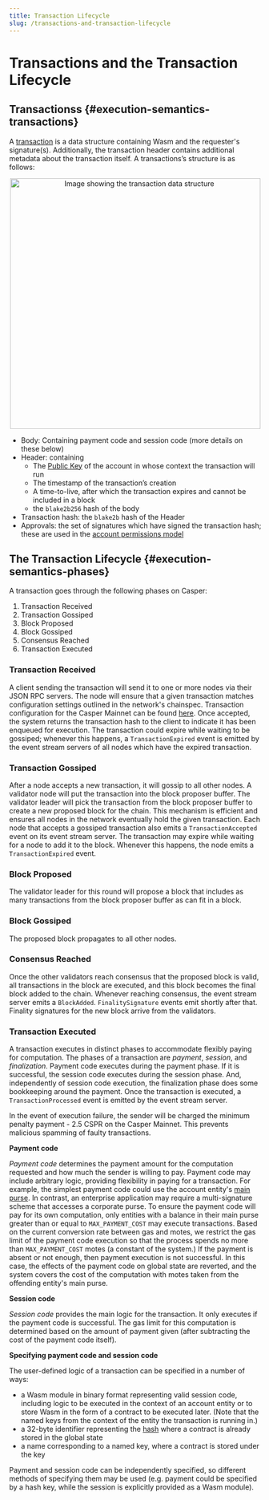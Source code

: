 ```yaml
---
title: Transaction Lifecycle
slug: /transactions-and-transaction-lifecycle
---
```


# Transactions and the Transaction Lifecycle

## Transactionss {#execution-semantics-transactions}

A [transaction](./glossary/T.md#transaction) is a data structure containing Wasm and the requester's signature(s). Additionally, the transaction header contains additional metadata about the transaction itself. A transactions’s structure is as follows:

<p align="center">
<img src={"/image/design/transaction-structure.png"} alt="Image showing the transaction data structure" width="500"/>
</p>

- Body: Containing payment code and session code (more details on these below)
- Header: containing
    - The [Public Key](./serialization-standard.md#publickey) of the account in whose context the transaction will run
    - The timestamp of the transaction’s creation
    - A time-to-live, after which the transaction expires and cannot be included in a block
    - the `blake2b256` hash of the body
- Transaction hash: the `blake2b` hash of the Header
- Approvals: the set of signatures which have signed the transaction hash; these are used in the [account permissions model](./design/casper-design.md#accounts-associated-keys-weights)

## The Transaction Lifecycle {#execution-semantics-phases}

A transaction goes through the following phases on Casper:

1. Transaction Received
2. Transaction Gossiped
3. Block Proposed
4. Block Gossiped
5. Consensus Reached
6. Transaction Executed

### Transaction Received

A client sending the transaction will send it to one or more nodes via their JSON RPC servers. The node will ensure that a given transaction matches configuration settings outlined in the network's chainspec. Transaction configuration for the Casper Mainnet can be found [here](https://github.com/casper-network/casper-node/blob/dev/resources/production/chainspec.toml#L79). Once accepted, the system returns the transaction hash to the client to indicate it has been enqueued for execution. The transaction could expire while waiting to be gossiped; whenever this happens, a `TransactionExpired` event is emitted by the event stream servers of all nodes which have the expired transaction.

### Transaction Gossiped

After a node accepts a new transaction, it will gossip to all other nodes. A validator node will put the transaction into the block proposer buffer. The validator leader will pick the transaction from the block proposer buffer to create a new proposed block for the chain. This mechanism is efficient and ensures all nodes in the network eventually hold the given transaction. Each node that accepts a gossiped transaction also emits a `TransactionAccepted` event on its event stream server. The transaction may expire while waiting for a node to add it to the block. Whenever this happens, the node emits a `TransactionExpired` event.

### Block Proposed

The validator leader for this round will propose a block that includes as many transactions from the block proposer buffer as can fit in a block.

### Block Gossiped

The proposed block propagates to all other nodes.

### Consensus Reached

Once the other validators reach consensus that the proposed block is valid, all transactions in the block are executed, and this block becomes the final block added to the chain. Whenever reaching consensus, the event stream server emits a `BlockAdded`. `FinalitySignature` events emit shortly after that. Finality signatures for the new block arrive from the validators.

### Transaction Executed

A transaction executes in distinct phases to accommodate flexibly paying for computation. The phases of a transaction are *payment*, *session*, and *finalization*. Payment code executes during the payment phase. If it is successful, the session code executes during the session phase. And, independently of session code execution, the finalization phase does some bookkeeping around the payment. Once the transaction is executed, a `TransactionProcessed` event is emitted by the event stream server.

In the event of execution failure, the sender will be charged the minimum penalty payment - 2.5 CSPR on the Casper Mainnet. This prevents malicious spamming of faulty transactions.

**Payment code**

_Payment code_ determines the payment amount for the computation requested and how much the sender is willing to pay. Payment code may include arbitrary logic, providing flexibility in paying for a transaction. For example, the simplest payment code could use the account entity's [main purse](./design/casper-design.md#tokens-purses-and-accounts). In contrast, an enterprise application may require a multi-signature scheme that accesses a corporate purse. To ensure the payment code will pay for its own computation, only entities with a balance in their main purse greater than or equal to `MAX_PAYMENT_COST` may execute transactions. Based on the current conversion rate between gas and motes, we restrict the gas limit of the payment code execution so that the process spends no more than `MAX_PAYMENT_COST` motes (a constant of the system.)
If the payment is absent or not enough, then payment execution is not successful. In this case, the effects of the payment code on global state are reverted, and the system covers the cost of the computation with motes taken from the offending entity's main purse.

**Session code**

_Session code_ provides the main logic for the transaction. It only executes if the payment code is successful. The gas limit for this computation is determined based on the amount of payment given (after subtracting the cost of the payment code itself).

**Specifying payment code and session code**

The user-defined logic of a transaction can be specified in a number of ways:

- a Wasm module in binary format representing valid session code, including logic to be executed in the context of an account entity or to store Wasm in the form of a contract to be executed later. (Note that the named keys from the context of the entity the transaction is running in.)
- a 32-byte identifier representing the [hash](./serialization-standard.md#serialization-standard-hash-key) where a contract is already stored in the global state
- a name corresponding to a named key, where a contract is stored under the key

Payment and session code can be independently specified, so different methods of specifying them may be used (e.g. payment could be specified by a hash key, while the session is explicitly provided as a Wasm module).